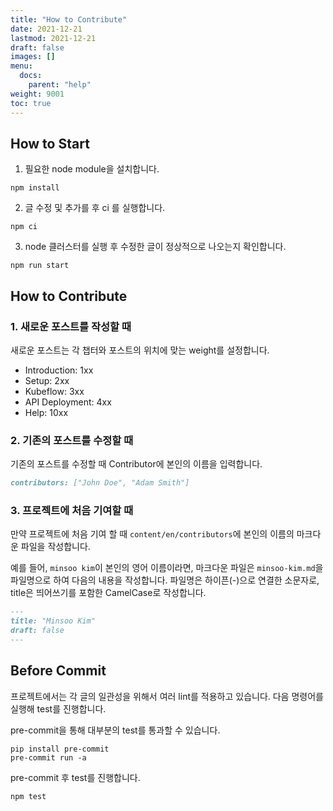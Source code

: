 ```yaml
---
title: "How to Contribute"
date: 2021-12-21
lastmod: 2021-12-21
draft: false
images: []
menu:
  docs:
    parent: "help"
weight: 9001
toc: true
---
```


## How to Start

1. 필요한 node module을 설치합니다.

```text
npm install
```

2. 글 수정 및 추가를 후 ci 를 실행합니다.

```text
npm ci
```

3. node 클러스터를 실행 후 수정한 글이 정상적으로 나오는지 확인합니다.

```text
npm run start
```

## How to Contribute

### 1. 새로운 포스트를 작성할 때

새로운 포스트는 각 챕터와 포스트의 위치에 맞는 weight를 설정합니다.

- Introduction: 1xx
- Setup: 2xx
- Kubeflow: 3xx
- API Deployment: 4xx
- Help: 10xx

### 2. 기존의 포스트를 수정할 때

기존의 포스트를 수정할 때 Contributor에 본인의 이름을 입력합니다.

```markdown
contributors: ["John Doe", "Adam Smith"]
```

### 3. 프로젝트에 처음 기여할 때

만약 프로젝트에 처음 기여 할 때 `content/en/contributors`에 본인의 이름의 마크다운 파일을 작성합니다.

예를 들어, `minsoo kim`이 본인의 영어 이름이라면, 마크다운 파일은 `minsoo-kim.md`을 파일명으로 하여 다음의 내용을 작성합니다.
파일명은 하이픈(-)으로 연결한 소문자로, title은 띄어쓰기를 포함한 CamelCase로 작성합니다.

```markdown
---
title: "Minsoo Kim"
draft: false
---
```

## Before Commit

프로젝트에서는 각 글의 일관성을 위해서 여러 lint를 적용하고 있습니다.
다음 명령어를 실행해 test를 진행합니다.

pre-commit을 통해 대부분의 test를 통과할 수 있습니다.

```text
pip install pre-commit
pre-commit run -a
```

pre-commit 후 test를 진행합니다.

```text
npm test
```
